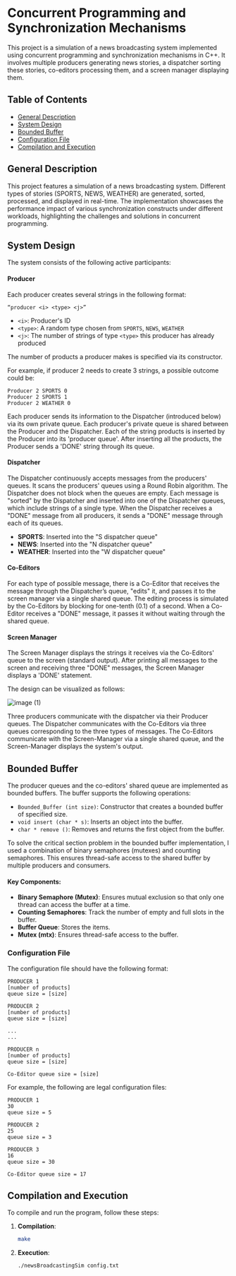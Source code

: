 # Concurrent Programming and Synchronization Mechanisms

This project is a simulation of a news broadcasting system implemented using concurrent programming and synchronization mechanisms in C++. It involves multiple producers generating news stories, a dispatcher sorting these stories, co-editors processing them, and a screen manager displaying them.

## Table of Contents
- [General Description](#general-description)
- [System Design](#system-design)
- [Bounded Buffer](#bounded-buffer)
- [Configuration File](#configuration-file)
- [Compilation and Execution](#compilation-and-execution)

## General Description

This project features a simulation of a news broadcasting system. Different types of stories (SPORTS, NEWS, WEATHER) are generated, sorted, processed, and displayed in real-time. The implementation showcases the performance impact of various synchronization constructs under different workloads, highlighting the challenges and solutions in concurrent programming.

## System Design

The system consists of the following active participants:

#### Producer

Each producer creates several strings in the following format:

```
“producer <i> <type> <j>”
```

- `<i>`: Producer's ID
- `<type>`: A random type chosen from `SPORTS`, `NEWS`, `WEATHER`
- `<j>`: The number of strings of type `<type>` this producer has already produced

The number of products a producer makes is specified via its constructor.

For example, if producer 2 needs to create 3 strings, a possible outcome could be:

```
Producer 2 SPORTS 0
Producer 2 SPORTS 1
Producer 2 WEATHER 0
```

Each producer sends its information to the Dispatcher (introduced below) via its own private queue. Each producer's private queue is shared between the Producer and the Dispatcher. Each of the string products is inserted by the Producer into its 'producer queue'. After inserting all the products, the Producer sends a 'DONE' string through its queue.

#### Dispatcher

The Dispatcher continuously accepts messages from the producers' queues. It scans the producers' queues using a Round Robin algorithm. The Dispatcher does not block when the queues are empty. Each message is "sorted" by the Dispatcher and inserted into one of the Dispatcher queues, which include strings of a single type. When the Dispatcher receives a "DONE" message from all producers, it sends a "DONE" message through each of its queues.

- **SPORTS**: Inserted into the "S dispatcher queue"
- **NEWS**: Inserted into the "N dispatcher queue"
- **WEATHER**: Inserted into the "W dispatcher queue"

#### Co-Editors

For each type of possible message, there is a Co-Editor that receives the message through the Dispatcher’s queue, "edits" it, and passes it to the screen manager via a single shared queue. The editing process is simulated by the Co-Editors by blocking for one-tenth (0.1) of a second. When a Co-Editor receives a "DONE" message, it passes it without waiting through the shared queue.

#### Screen Manager

The Screen Manager displays the strings it receives via the Co-Editors' queue to the screen (standard output). After printing all messages to the screen and receiving three "DONE" messages, the Screen Manager displays a 'DONE' statement.

The design can be visualized as follows:

![image (1)](https://github.com/user-attachments/assets/04ad58e7-6804-459f-9418-f05c5fe19a5f)

Three producers communicate with the dispatcher via their Producer queues. The Dispatcher communicates with the Co-Editors
via three queues corresponding to the three types of messages. The Co-Editors communicate with the
Screen-Manager via a single shared queue, and the Screen-Manager displays the system's output.

## Bounded Buffer

The producer queues and the co-editors' shared queue are implemented as bounded buffers. The buffer supports the following operations:
- `Bounded_Buffer (int size)`: Constructor that creates a bounded buffer of specified size.
- `void insert (char * s)`: Inserts an object into the buffer.
- `char * remove ()`: Removes and returns the first object from the buffer.

To solve the critical section problem in the bounded buffer implementation, I used a combination of binary semaphores (mutexes) and counting semaphores. This ensures thread-safe access to the shared buffer by multiple producers and consumers.

#### Key Components:
- **Binary Semaphore (Mutex)**: Ensures mutual exclusion so that only one thread can access the buffer at a time.
- **Counting Semaphores**: Track the number of empty and full slots in the buffer.
- **Buffer Queue**: Stores the items.
- **Mutex (mtx)**: Ensures thread-safe access to the buffer.

### Configuration File

The configuration file should have the following format:

```
PRODUCER 1
[number of products]
queue size = [size]

PRODUCER 2
[number of products]
queue size = [size]

...
...

PRODUCER n
[number of products]
queue size = [size]

Co-Editor queue size = [size]
```

For example, the following are legal configuration files:

```
PRODUCER 1
30
queue size = 5

PRODUCER 2
25
queue size = 3

PRODUCER 3
16
queue size = 30

Co-Editor queue size = 17
```

## Compilation and Execution

To compile and run the program, follow these steps:

1. **Compilation**:
   ```sh
   make
   ```
2. **Execution**:
   ```sh
   ./newsBroadcastingSim config.txt
   ```
   

   
